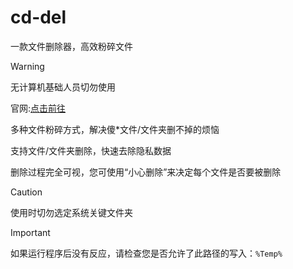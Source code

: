 # cd-del
一款文件删除器，高效粉碎文件
> [!WARNING]
> 无计算机基础人员切勿使用

官网:[点击前往](https://wscr501.github.io/helloworld/news.html)

多种文件粉碎方式，解决傻*文件/文件夹删不掉的烦恼

支持文件/文件夹删除，快速去除隐私数据

删除过程完全可视，您可使用“小心删除”来决定每个文件是否要被删除
> [!CAUTION]
> 使用时切勿选定系统关键文件夹

> [!IMPORTANT]
> 如果运行程序后没有反应，请检查您是否允许了此路径的写入：`%Temp%`

